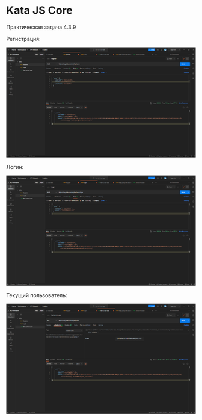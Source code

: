 # Kata JS Core

Практическая задача 4.3.9

Регистрация:

![Регистрация](https://github.com/igorz5/katajscore-api/blob/main/1.png)

Логин:

![Логин](https://github.com/igorz5/katajscore-api/blob/main/2.png)

Текущий пользователь:

![Текущий пользователь](https://github.com/igorz5/katajscore-api/blob/main/3.png)
